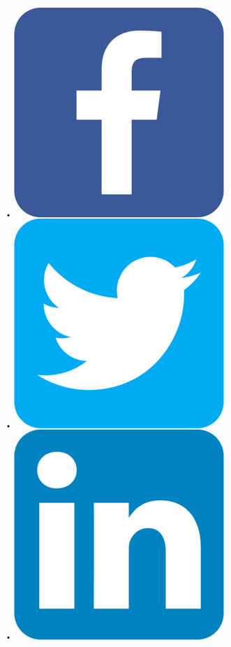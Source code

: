 
<ul class="share-buttons">
  <li><a href="https://www.facebook.com/sharer/sharer.php?u={{site.url}}{{page.url}}&t=" title="Share on Facebook" target="_blank" onclick="window.open('https://www.facebook.com/sharer/sharer.php?u=' + encodeURIComponent({{site.url}}{{page.url}}) + '&t=' + encodeURIComponent(document.title)); return false;"><img alt="Share on Facebook" src="/images/icons/Facebook.svg"></a></li>
  <li><a href="https://twitter.com/intent/tweet?source={{site.url}}{{page.url}}&text={{page.title}}:%20{{site.url}}{{page.url}}&via=micnasti" target="_blank" title="Tweet" onclick="window.open('https://twitter.com/intent/tweet?text=' + encodeURIComponent({{page.title}}) + ':%20'  + encodeURIComponent({{site.url}}{{page.url}})); return false;"><img alt="Tweet" src="/images/icons/Twitter.svg"></a></li>
  <li><a href="http://www.linkedin.com/shareArticle?mini=true&url={{site.url}}{{page.url}}&title={{page.title}}&summary=&source={{site.url}}{{page.url}}" target="_blank" title="Share on LinkedIn" onclick="window.open('http://www.linkedin.com/shareArticle?mini=true&url=' + encodeURIComponent({{site.url}}{{page.url}}) + '&title=' +  encodeURIComponent(document.title)); return false;"><img alt="Share on LinkedIn" src="/images/icons/LinkedIn.svg"></a></li>
</ul>
